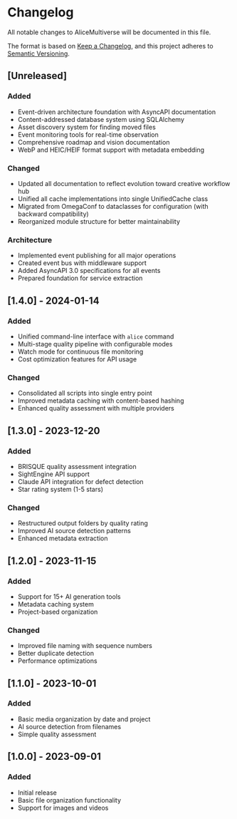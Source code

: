 # Changelog

All notable changes to AliceMultiverse will be documented in this file.

The format is based on [Keep a Changelog](https://keepachangelog.com/en/1.0.0/),
and this project adheres to [Semantic Versioning](https://semver.org/spec/v2.0.0.html).

## [Unreleased]

### Added
- Event-driven architecture foundation with AsyncAPI documentation
- Content-addressed database system using SQLAlchemy
- Asset discovery system for finding moved files
- Event monitoring tools for real-time observation
- Comprehensive roadmap and vision documentation
- WebP and HEIC/HEIF format support with metadata embedding

### Changed
- Updated all documentation to reflect evolution toward creative workflow hub
- Unified all cache implementations into single UnifiedCache class
- Migrated from OmegaConf to dataclasses for configuration (with backward compatibility)
- Reorganized module structure for better maintainability

### Architecture
- Implemented event publishing for all major operations
- Created event bus with middleware support
- Added AsyncAPI 3.0 specifications for all events
- Prepared foundation for service extraction

## [1.4.0] - 2024-01-14

### Added
- Unified command-line interface with `alice` command
- Multi-stage quality pipeline with configurable modes
- Watch mode for continuous file monitoring
- Cost optimization features for API usage

### Changed
- Consolidated all scripts into single entry point
- Improved metadata caching with content-based hashing
- Enhanced quality assessment with multiple providers

## [1.3.0] - 2023-12-20

### Added
- BRISQUE quality assessment integration
- SightEngine API support
- Claude API integration for defect detection
- Star rating system (1-5 stars)

### Changed
- Restructured output folders by quality rating
- Improved AI source detection patterns
- Enhanced metadata extraction

## [1.2.0] - 2023-11-15

### Added
- Support for 15+ AI generation tools
- Metadata caching system
- Project-based organization

### Changed
- Improved file naming with sequence numbers
- Better duplicate detection
- Performance optimizations

## [1.1.0] - 2023-10-01

### Added
- Basic media organization by date and project
- AI source detection from filenames
- Simple quality assessment

## [1.0.0] - 2023-09-01

### Added
- Initial release
- Basic file organization functionality
- Support for images and videos